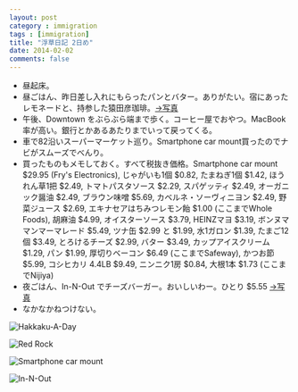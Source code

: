 ```yaml
---
layout: post
category : immigration
tags : [immigration]
title: "浮草日記 2日め"
date: 2014-02-02
comments: false
---
```


* 昼起床。&nbsp;  
* 昼ごはん、昨日差し入れにもらったパンとバター。ありがたい。宿にあったレモネードと、持参した猿田彦珈琲。[->写真](http://instagram.com/p/j7cikQFDY1/)&nbsp;  
* 午後、Downtown をぶらぶら端まで歩く。コーヒー屋でおやつ。MacBook率が高い。銀行とかあるあたりまでいって戻ってくる。&nbsp;  
* 車で82沿いスーパーマーケット巡り。Smartphone car mount買ったのでナビがスムーズでべんり。 &nbsp;  
* 買ったものもメモしておく。すべて税抜き価格。Smartphone car mount $29.95 (Fry's Electronics), じゃがいも1個 $0.82, たまねぎ1個 $1.42, ほうれん草1把 $2.49, トマトパスタソース $2.29, スパゲッティ $2.49, オーガニック醤油 $2.49, ブラウン味噌 $5.69, カベルネ・ソーヴィニヨン $2.49, 野菜ジュース $2.69, エキナセアはちみつレモン飴 $1.00 (ここまでWhole Foods), 胡麻油 $4.99, オイスターソース $3.79, HEINZマヨ $3.19, ボンヌママンマーマレード $5.49, ツナ缶 $2.99 と $1.99, 水1ガロン $1.39, たまご12個 $3.49, とろけるチーズ $2.99, バター $3.49, カップアイスクリーム $1.29, パン $1.99, 厚切りベーコン $6.49 (ここまでSafeway), かつお節 $5.99, コシヒカリ 4.4LB $9.49, ニンニク1房 $0.84, 大根1本 $1.73 (ここまでNijiya)  
* 夜ごはん、In-N-Out でチーズバーガー。おいしいわー。ひとり $5.55 [->写真](http://instagram.com/p/j8Iy3zFDQH/)
* なかなかねつけない。&nbsp;  

![Hakkaku-A-Day](https://lh6.googleusercontent.com/-JUpWfkZV3kM/Uu84O9yoC7I/AAAAAAABlwM/rBczVurE0ts/w689-h517-no/14+-+1)

![Red Rock](https://lh5.googleusercontent.com/-y0G07tz7tWk/Uu7g77p4KJI/AAAAAAABlsc/MQwhDLSK9wY/w689-h517-no/14+-+1)

![Smartphone car mount](https://lh4.googleusercontent.com/-1aOgEfIZWfw/Uu9EmoO3BBI/AAAAAAABlw8/F24i_xzDpS0/w689-h517-no/14+-+1)

![In-N-Out](https://lh3.googleusercontent.com/-kKH_9e5ga8A/Uu8VEyo5mlI/AAAAAAABlt8/4ZZPj693rMs/w689-h517-no/14+-+1)
